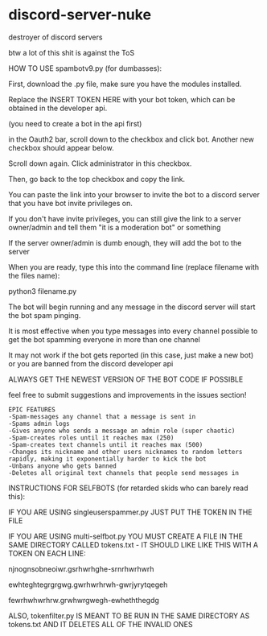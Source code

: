 
# discord-server-nuke
destroyer of discord servers

btw a lot of this shit is against the ToS

HOW TO USE spambotv9.py (for dumbasses):

First, download the .py file, make sure you have the modules installed.


Replace the INSERT TOKEN HERE with your bot token, which can be obtained in the developer api.

(you need to create a bot in the api first)


in the Oauth2 bar, scroll down to the checkbox and click bot. Another new checkbox should appear below.

Scroll down again. Click administrator in this checkbox.

Then, go back to the top checkbox and copy the link.

You can paste the link into your browser to invite the bot to a discord server that you have bot invite privileges on.

If you don't have invite privileges, you can still give the link to a server owner/admin and tell them "it is a moderation bot" or something

If the server owner/admin is dumb enough, they will add the bot to the server


When you are ready, type this into the command line (replace filename with the files name):

python3 filename.py

The bot will begin running and any message in the discord server will start the bot spam pinging.


It is most effective when you type messages into every channel possible to get the bot spamming everyone in more than one channel

It may not work if the bot gets reported (in this case, just make a new bot) or you are banned from the discord developer api

ALWAYS GET THE NEWEST VERSION OF THE BOT CODE IF POSSIBLE

feel free to submit suggestions and improvements in the issues section!

~~~~~
EPIC FEATURES
-Spam-messages any channel that a message is sent in
-Spams admin logs
-Gives anyone who sends a message an admin role (super chaotic)
-Spam-creates roles until it reaches max (250)
-Spam-creates text channels until it reaches max (500)
-Changes its nickname and other users nicknames to random letters rapidly, making it exponentially harder to kick the bot
-Unbans anyone who gets banned
-Deletes all original text channels that people send messages in
~~~~~
INSTRUCTIONS FOR SELFBOTS (for retarded skids who can barely read this):

IF YOU ARE USING singleuserspammer.py JUST PUT THE TOKEN IN THE FILE

IF YOU ARE USING multi-selfbot.py YOU MUST CREATE A FILE IN THE SAME DIRECTORY CALLED tokens.txt - IT SHOULD LIKE LIKE THIS WITH A TOKEN ON EACH LINE:

njnognsobneoiwr.gsrhwrhghe-srnrhwrhwrh

ewhteghtegrgrgwg.gwrhwrhrwh-gwrjyrytqegeh

fewrhwhwrhrw.grwhwrgwegh-ewheththegdg






ALSO, tokenfilter.py IS MEANT TO BE RUN IN THE SAME DIRECTORY AS tokens.txt AND IT DELETES ALL OF THE INVALID ONES
